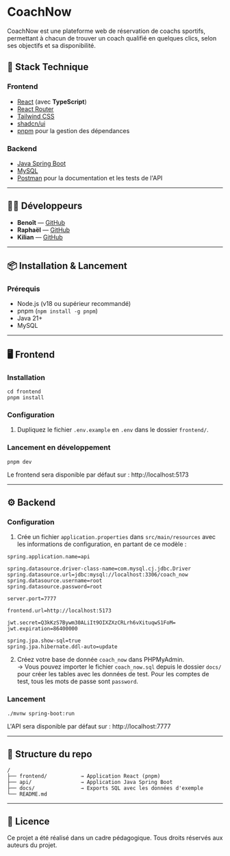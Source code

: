 # CoachNow

CoachNow est une plateforme web de réservation de coachs sportifs, permettant à chacun de trouver un coach qualifié en quelques clics, selon ses objectifs et sa disponibilité.

## 🚀 Stack Technique

### Frontend
- [React](https://react.dev/) (avec **TypeScript**)
- [React Router](https://reactrouter.com/)
- [Tailwind CSS](https://tailwindcss.com/)
- [shadcn/ui](https://ui.shadcn.com/)
- [pnpm](https://pnpm.io/) pour la gestion des dépendances

### Backend
- [Java Spring Boot](https://spring.io/projects/spring-boot)
- [MySQL](https://www.mysql.com/)
- [Postman](https://www.postman.com/) pour la documentation et les tests de l'API

---

## 👨‍💻 Développeurs

- **Benoît** — [GitHub](https://github.com/BenoitPrmt)
- **Raphaël** — [GitHub](https://github.com/Raxuis)
- **Kilian** — [GitHub](https://github.com/KilianOlry)

---

## 📦 Installation & Lancement

### Prérequis
- Node.js (v18 ou supérieur recommandé)
- pnpm (`npm install -g pnpm`)
- Java 21+
- MySQL

---

## 🖥️ Frontend

### Installation
```
cd frontend
pnpm install
```

### Configuration
1. Dupliquez le fichier `.env.example` en `.env` dans le dossier `frontend/`.


### Lancement en développement
```
pnpm dev
```

Le frontend sera disponible par défaut sur :
http://localhost:5173

---

## ⚙️ Backend

### Configuration
1. Crée un fichier `application.properties` dans `src/main/resources` avec les informations de configuration, en partant de ce modèle :

```
spring.application.name=api

spring.datasource.driver-class-name=com.mysql.cj.jdbc.Driver
spring.datasource.url=jdbc:mysql://localhost:3306/coach_now
spring.datasource.username=root
spring.datasource.password=root

server.port=7777

frontend.url=http://localhost:5173

jwt.secret=Q3kKzS7Bywm30ALiIt9OIXZXzCRLrh6vXituqwS1FoM=
jwt.expiration=86400000

spring.jpa.show-sql=true
spring.jpa.hibernate.ddl-auto=update
```

2. Créez votre base de donnée `coach_now` dans PHPMyAdmin.
<br>→ Vous pouvez importer le fichier `coach_now.sql` depuis le dossier `docs/` pour créer les tables avec les données de test. Pour les comptes de test, tous les mots de passe sont `password`.

### Lancement
```
./mvnw spring-boot:run
```

L'API sera disponible par défaut sur :
http://localhost:7777

---

## 📁 Structure du repo

```
/
├── frontend/           → Application React (pnpm)
├── api/                → Application Java Spring Boot
├── docs/               → Exports SQL avec les données d'exemple
└── README.md
```

---

## 📄 Licence

Ce projet a été réalisé dans un cadre pédagogique.
Tous droits réservés aux auteurs du projet.
